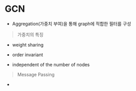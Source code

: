 # GCN

- Aggregation(가중치 부여)을 통해 graph에 적합한 필터를 구성

> 가중치의 특징

- weight sharing

- order invariant

- independent of the number of nodes

> Message Passing

-
